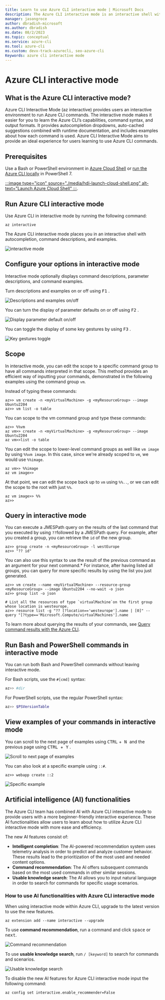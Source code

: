 ```yaml
---
title: Learn to use Azure CLI interactive mode | Microsoft Docs
description: The Azure CLI interactive mode is an interactive shell with autocompletion, command descriptions, and examples. 
manager: jasongroce
author: dbradish-microsoft
ms.author: dbradish
ms.date: 08/2/2023
ms.topic: conceptual
ms.service: azure-cli
ms.tool: azure-cli
ms.custom: devx-track-azurecli, seo-azure-cli
Keywords: azure cli interactive mode
---
```


# Azure CLI interactive mode

## What is the Azure CLI interactive mode?

Azure CLI Interactive Mode (az interactive) provides users an interactive environment to run Azure CLI commands. The interactive mode makes it easier for you to learn the Azure CLI’s capabilities, command syntax, and output formats. It provides autocompletion dropdowns, auto-cached suggestions combined with runtime documentation, and includes examples about how each command is used. Azure CLI Interactive Mode aims to provide an ideal experience for users learning to use Azure CLI commands. 

## Prerequisites

Use a Bash or PowerShell environment in [Azure Cloud Shell](/azure/cloud-shell/quickstart) or [run the Azure CLI locally](./install-azure-cli-windows&tabs=powershell) in PowerShell 7.

[:::image type="icon" source="./media/hdi-launch-cloud-shell.png" alt-text="Launch Azure Cloud Shell" :::](https://shell.azure.com). 

## Run Azure CLI interactive mode 

Use Azure CLI in interactive mode by running the following command:

```azurecli-interactive
az interactive
```

The Azure CLI interactive mode places you in an interactive shell with autocompletion, command descriptions, and examples.

![interactive mode](./media/interactive-azure-cli/webapp-create.png)

## Configure your options in interactive mode 

Interactive mode optionally displays command descriptions, parameter descriptions, and command examples.

Turn descriptions and examples on or off using <kbd> F1</kbd> .

![Descriptions and examples on/off](./media/interactive-azure-cli/descriptions-and-examples.png)

You can turn the display of parameter defaults on or off using <kbd>F2</kbd> .

![Display parameter default on/off](./media/interactive-azure-cli/defaults.png)

You can toggle the display of some key gestures by using <kbd> F3</kbd> .

![Key gestures toggle](./media/interactive-azure-cli/gestures.png)

## Scope

In interactive mode, you can edit the scope to a specific command group to have all commands interpreted in that scope. 
This method provides an efficient way of inputting your commands, demonstrated in the following examples using the command group  `vm`. 

Instead of typing these commands:

```azurecli-interactive
az>> vm create -n <myVirtualMachine> -g <myResourceGroup> --image Ubuntu2204
az>> vm list -o table
```

You can scope to the vm command group and type these commands:

```azurecli-interactive
az>> %%vm
az vm>> create -n <myVirtualMachine> -g <myResourceGroup> --image Ubuntu2204
az vm>>list -o table
```

You can edit the scope to lower-level command groups as well like `vm image` by using `%%vm image`.
In this case, since we're already scoped to `vm`, we would use `%%image`.

```azurecli-interactive
az vm>> %%image
az vm image>>
```

At that point, we can edit the scope back up to `vm` using `%%..`,
or we can edit the scope to the root with just `%%`.

```azurecli-interactive
az vm image>> %%
az>>
```

## Query in interactive mode 

You can execute a JMESPath query on the results of the last command that you executed by using `??`followed by a JMESPath query.
For example, after you created a group, you can retrieve the `id` of the new group.

```azurecli-interactive
az>> group create -n <myResourceGroup> -l westEurope
az>> "?? id"
```

You can also use this syntax to use the result of the previous command as an argument for your next command.*
For instance, after having listed all groups, you can query for more specific results by using the list you just generated. 

```azurecli-interactive
az>> vm create --name <myVirtualMachine> --resource-group <myResourceGroup> --image Ubuntu2204 --no-wait -o json
az>> group list -o json

# List all the resources of type `virtualMachine`on the first group whose location is westeurope. 
az>> resource list -g "?? [?location=='westeurope'].name | [0]" --query "[?type=='Microsoft.Compute/virtualMachines'].name
```

To learn more about querying the results of your commands, see [Query command results with the Azure CLI](query-azure-cli.md).

## Run Bash and PowerShell commands in interactive mode  

You can run both Bash and PowerShell commands without leaving interactive mode.

For Bash scripts, use the `#[cmd]` syntax:

```bash
az>> #dir
```

For PowerShell scripts, use the regular PowerShell syntax:

```powershell
az>> $PSVersionTable
```

## View examples of your commands in interactive mode 

You can scroll to the next page of examples using <kbd> CTRL</kbd> +<kbd> N </kbd> and the previous page using <kbd> CTRL </kbd>  +<kbd> Y</kbd> .

![Scroll to next page of examples](./media/interactive-azure-cli/examples.png)

You can also look at a specific example using `::#`.

```azurecli
az>> webapp create ::2
```

![Specific example](./media/interactive-azure-cli/specific-example.png)

## Artificial intelligence (AI) functionalities

The Azure CLI team has combined AI with Azure CLI interactive mode to provide users with a more beginner-friendly interactive experience. These AI functionalities allow users to learn about how to utilize Azure CLI interactive mode with more ease and efficiency. 

The new AI features consist of:

- **Intelligent completion**: The AI-powered recommendation system uses telemetry analysis in order to predict and analyze customer behavior. These results lead to the prioritization of the most used and needed content options.
- **Command recommendation**: The AI offers subsequent commands based on the most used commands in other similar sessions.
- **Usable knowledge search**: The AI allows you to input natural language in order to search for commands for specific usage scenarios. 

### How to use AI functionalities with Azure CLI interactive mode 

When using interactive mode within Azure CLI, upgrade to the latest version to use the new features.

```azurecli-interactive
az extension add --name interactive --upgrade
```

To use **command recommendation**, run a command and click <kbd>space</kbd> or <kbd>next</kbd>. 

![Command recommendation](./media/interactive-azure-cli/command_recommendation.png)

To use **usable knowledge search**, run `/ [keyword]` to search for commands and scenarios.

![Usable knowledge search](./media/interactive-azure-cli/scenario_search.png)


To disable the new AI features for Azure CLI interactive mode input the following command:

```azurecli-interactive
az config set interactive.enable_recommender=False
```
